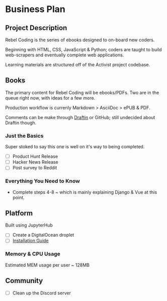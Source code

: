 # Business Plan

## Project Description

Rebel Coding is the series of ebooks designed to on-board new coders.

Beginning with HTML, CSS, JavaScript & Python; coders are taught to build web-scrapers and eventually complete web applications.

Learning materials are structured off of the Activist project codebase.

## Books

The primary content for Rebel Coding will be ebooks/PDFs. Two are in the queue right now, with ideas for a few more.

Production workflow is currenly Markdown > AsciiDoc > ePUB & PDF.

Comments can be make through [Draftin](https://draftin.com) or GitHub; still undecided about Draftin though.

### Just the Basics

Super stoked to say this one is well on it's way to being completed.

- [ ] Product Hunt Release
- [ ] Hacker News Release
- [ ] Post survey to Reddit

### Everything You Need to Know

- Complete steps 4-8 ~ which is mainly explaining Django & Vue at this point.

## Platform

Built using JupyterHub

- [ ] Create a DigitalOcean droplet
- [ ] [Installation Guide](https://jupyterhub.readthedocs.io/en/stable/quickstart.html)

### Memory & CPU Usage

Estimated MEM usage per user ~ 128MB

## Community

- [ ] Clean up the Discord server




